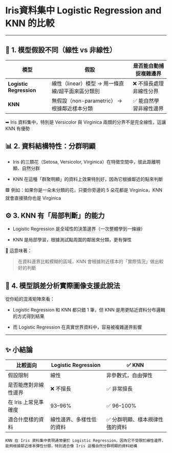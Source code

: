 # Iris資料集中 Logistic Regression and KNN 的比較

---

## 🧠 1. 模型假設不同（線性 vs 非線性）

| 模型                      | 假設                             | 是否能自動捕捉複雜邊界  |
| ----------------------- | ------------------------------ | ------------ |
| **Logistic Regression** | 線性（linear）模型 → 用一條直線/超平面來區分類別  | ❌ 不擅長處理非線性分界 |
| **KNN**                 | 無假設（non-parametric） → 根據鄰近樣本分類 | ✅ 能自然學習非線性邊界 |

➡ Iris 資料集中，特別是 Versicolor 與 Virginica 兩類的分界不是完全線性，這讓 KNN 有優勢

## 📊 2. 資料結構特性：分群明顯

- Iris 的三類花（Setosa, Versicolor, Virginica）在特徵空間中，彼此距離明顯、自然分群

- KNN 在這種「群聚明顯」的資料上效果特別好，因為它根據鄰近的點來判斷

🟩 例如：如果你是一朵未分類的花，只要你旁邊的 5 朵花都是 Virginica，KNN 就會直接猜你也是 Virginica

## ⚙️ 3. KNN 有「局部判斷」的能力

- Logistic Regression 是全域性的決策邊界（一次整體學到一條線）

- KNN 是局部學習，根據測試點周圍的鄰居來分類，更有彈性

📌 這意味著：

> 在資料邊界比較模糊的區域，KNN 會根據附近樣本的「實際情況」做出較好的判斷

## 🔬 4. 模型誤差分析實際圖像支援此說法

從你給的混淆矩陣來看：

- Logistic Regression 和 KNN 都只錯 1 筆，但 KNN 是用更貼近資料分布邏輯的方式得到結果

- 而 Logistic Regression 在真實世界資料中，容易被複雜邊界影響

---

## ✨ 小結論

| 比較面向          | Logistic Regression | ✅ KNN            |
| ------------- | ------------------- | ---------------- |
| 假設限制          | 線性                  | 非參數式，自由彈性        |
| 是否能應對非線性邊界    | ❌ 不擅長               | ✅ 非常擅長           |
| 在 Iris 上常見準確度 | 93–96%              | ✅ 96–100%        |
| 適合什麼樣的資料      | 線性邊界、多樣性低的資料        | ✅ 分群明顯、樣本規律性強的資料 |

```
KNN 在 Iris 資料集中表現通常優於 Logistic Regression，因為它不受限於線性邊界，能夠根據鄰近樣本彈性分類，特別適合像 Iris 這種自然分群明顯的資料結構
```
